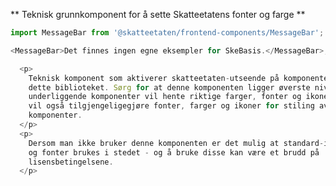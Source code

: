 ** Teknisk grunnkomponent for å sette Skatteetatens fonter og farge **

```js noeditor
import MessageBar from '@skatteetaten/frontend-components/MessageBar';

<MessageBar>Det finnes ingen egne eksempler for SkeBasis.</MessageBar>;
```

```js noeditor beskrivelse
  <p>
    Teknisk komponent som aktiverer skatteetaten-utseende på komponentene i
    dette biblioteket. Sørg for at denne komponenten ligger øverste nivå og
    underliggende komponenter vil hente riktige farger, fonter og ikoner. Den
    vil også tilgjengeligegjøre fonter, farger og ikoner for stiling av nye
    komponenter.
  </p>
  <p>
    Dersom man ikke bruker denne komponenten er det mulig at standard-ikoner
    og fonter brukes i stedet - og å bruke disse kan være et brudd på
    lisensbetingelsene.
  </p>
```
